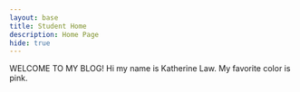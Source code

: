 ```yaml
---
layout: base
title: Student Home 
description: Home Page
hide: true
---
```


WELCOME TO MY BLOG!
Hi my name is Katherine Law.
My favorite color is pink.